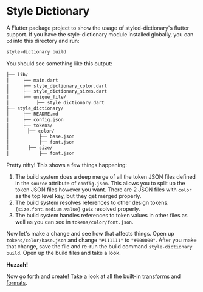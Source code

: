 # Style Dictionary

A Flutter package project to show the usage of styled-dictionary's flutter support.
If you have the style-dictionary module installed globally, you can `cd` into this directory and run:

```bash
style-dictionary build
```

You should see something like this output:

```txt
├── lib/
│     ├── main.dart
│     ├── style_dictionary_color.dart
│     ├── style_dictionary_sizes.dart
│     ├── unique_file/
│          ├── style_dictionary.dart
├── style_dictionary/
│     ├── README.md
│     ├── config.json
│     ├── tokens/
│   　  ├── color/
│           ├── base.json
│           ├── font.json
│       ├── size/
│           ├── font.json
```

Pretty nifty! This shows a few things happening:

1. The build system does a deep merge of all the token JSON files defined in the `source` attribute of `config.json`. This allows you to split up the token JSON files however you want. There are 2 JSON files with `color` as the top level key, but they get merged properly.
1. The build system resolves references to other design tokens. `{size.font.medium.value}` gets resolved properly.
1. The build system handles references to token values in other files as well as you can see in `tokens/color/font.json`.

Now let's make a change and see how that affects things. Open up `tokens/color/base.json` and change `"#111111"` to `"#000000"`. After you make that change, save the file and re-run the build command `style-dictionary build`. Open up the build files and take a look.

**Huzzah!**

Now go forth and create! Take a look at all the built-in [transforms](https://amzn.github.io/style-dictionary/#/transforms?id=pre-defined-transforms) and [formats](https://amzn.github.io/style-dictionary/#/formats?id=pre-defined-formats).
